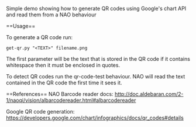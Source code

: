 Simple demo showing how to generate QR codes using Google's chart API and read them from a NAO behaviour

==Usage==

To generate a QR code run:

    get-qr.py "<TEXT>" filename.png

The first parameter will be the text that is stored in the QR code if it contains whitespace then it must be enclosed in quotes.

To detect QR codes run the qr-code-test behaviour. NAO will read the text contained in the QR code the first time it sees it.

==References==
NAO Barcode reader docs: http://doc.aldebaran.com/2-1/naoqi/vision/albarcodereader.html#albarcodereader

Google QR code generation: https://developers.google.com/chart/infographics/docs/qr_codes#details
